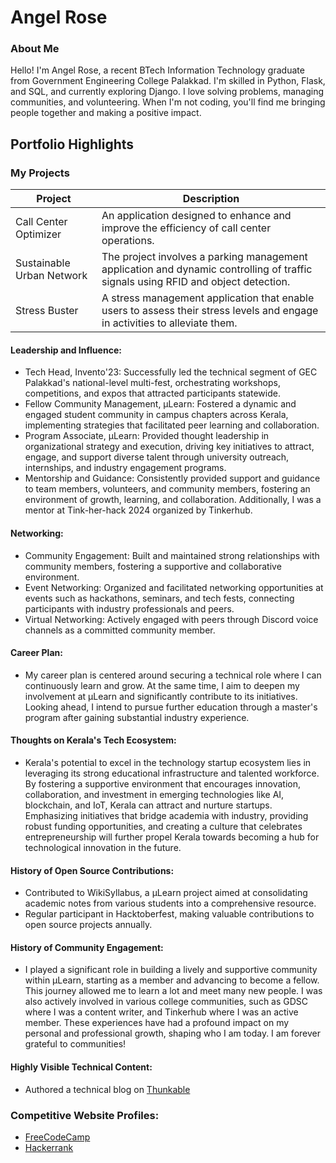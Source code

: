 # Angel Rose

### About Me

Hello! I'm Angel Rose, a recent BTech Information Technology graduate from Government Engineering College Palakkad. I'm skilled in Python, Flask, and SQL, and currently exploring Django. I love solving problems, managing communities, and volunteering. When I'm not coding, you'll find me bringing people together and making a positive impact. 

## Portfolio Highlights

### My Projects

| Project                                | Description                                                                                                          
|-------------------------------------|---------------------------------------------------------------
| Call Center Optimizer               | An application designed to enhance and improve the efficiency of call center operations.                               
| Sustainable Urban Network           | The project involves a parking management application and dynamic controlling of traffic signals using RFID and object detection.
| Stress Buster                       | A stress management application that enable users to assess their stress levels and engage in activities to alleviate them.

#### Leadership and Influence:

- Tech Head, Invento'23: Successfully led the technical segment of GEC Palakkad's national-level multi-fest, orchestrating workshops, competitions, and expos that attracted participants statewide.
- Fellow Community Management, µLearn: Fostered a dynamic and engaged student community in campus chapters across Kerala, implementing strategies that facilitated peer learning and collaboration.
- Program Associate, µLearn: Provided thought leadership in organizational strategy and execution, driving key initiatives to attract, engage, and support diverse talent through university outreach, internships, and industry engagement programs.
- Mentorship and Guidance: Consistently provided support and guidance to team members, volunteers, and community members, fostering an environment of growth, learning, and collaboration. Additionally, I was a mentor at Tink-her-hack 2024 organized by Tinkerhub.
  
#### Networking:

- Community Engagement: Built and maintained strong relationships with community members, fostering a supportive and collaborative environment.
- Event Networking: Organized and facilitated networking opportunities at events such as hackathons, seminars, and tech fests, connecting participants with industry professionals and peers.
- Virtual Networking: Actively engaged with peers through Discord voice channels as a committed community member.
  
#### Career Plan:

- My career plan is centered around securing a technical role where I can continuously learn and grow. At the same time, I aim to deepen my involvement at µLearn and significantly contribute to its initiatives. Looking ahead, I intend to pursue further education through a master's program after gaining substantial industry experience.

#### Thoughts on Kerala's Tech Ecosystem:

- Kerala's potential to excel in the technology startup ecosystem lies in leveraging its strong educational infrastructure and talented workforce. By fostering a supportive environment that encourages innovation, collaboration, and investment in emerging technologies like AI, blockchain, and IoT, Kerala can attract and nurture startups. Emphasizing initiatives that bridge academia with industry, providing robust funding opportunities, and creating a culture that celebrates entrepreneurship will further propel Kerala towards becoming a hub for technological innovation in the future.

#### History of Open Source Contributions:

- Contributed to WikiSyllabus, a µLearn project aimed at consolidating academic notes from various students into a comprehensive resource.
- Regular participant in Hacktoberfest, making valuable contributions to open source projects annually.

#### History of Community Engagement:

-  I played a significant role in building a lively and supportive community within µLearn, starting as a member and advancing to become a fellow. This journey allowed me to learn a lot and meet many new people. I was also actively involved in various college communities, such as GDSC where I was a content writer, and Tinkerhub where I was an active member. These experiences have had a profound impact on my personal and professional growth, shaping who I am today. I am forever grateful to communities!

#### Highly Visible Technical Content:

- Authored a technical blog on [Thunkable](https://medium.com/@angelrosejoy19/unleash-your-app-building-potential-thunkable-and-the-no-code-revolution-ba9ec8906a5d)

### Competitive Website Profiles:
- [FreeCodeCamp](https://www.freecodecamp.org/fccf7560df4-0e1a-4d83-b820-e55c2e47a19d)
- [Hackerrank](https://www.hackerrank.com/profile/angelroseinchod1)
  

